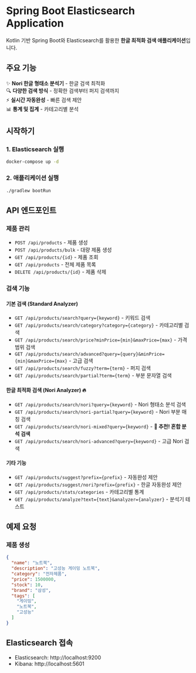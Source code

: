# Spring Boot Elasticsearch Application

Kotlin 기반 Spring Boot와 Elasticsearch를 활용한 **한글 최적화 검색 애플리케이션**입니다.

## 주요 기능

✨ **Nori 한글 형태소 분석기** - 한글 검색 최적화  
🔍 **다양한 검색 방식** - 정확한 검색부터 퍼지 검색까지  
⚡ **실시간 자동완성** - 빠른 검색 제안  
📊 **통계 및 집계** - 카테고리별 분석

## 시작하기

### 1. Elasticsearch 실행

```bash
docker-compose up -d
```

### 2. 애플리케이션 실행

```bash
./gradlew bootRun
```

## API 엔드포인트

### 제품 관리

- `POST /api/products` - 제품 생성
- `POST /api/products/bulk` - 대량 제품 생성
- `GET /api/products/{id}` - 제품 조회
- `GET /api/products` - 전체 제품 목록
- `DELETE /api/products/{id}` - 제품 삭제

### 검색 기능

#### 기본 검색 (Standard Analyzer)
- `GET /api/products/search?query={keyword}` - 키워드 검색
- `GET /api/products/search/category?category={category}` - 카테고리별 검색  
- `GET /api/products/search/price?minPrice={min}&maxPrice={max}` - 가격 범위 검색
- `GET /api/products/search/advanced?query={query}&minPrice={min}&maxPrice={max}` - 고급 검색
- `GET /api/products/search/fuzzy?term={term}` - 퍼지 검색
- `GET /api/products/search/partial?term={term}` - 부분 문자열 검색

#### 한글 최적화 검색 (Nori Analyzer) 🔥
- `GET /api/products/search/nori?query={keyword}` - Nori 형태소 분석 검색
- `GET /api/products/search/nori-partial?query={keyword}` - Nori 부분 매칭 검색
- `GET /api/products/search/nori-mixed?query={keyword}` - **🎯 추천! 혼합 분석 검색**
- `GET /api/products/search/nori-advanced?query={keyword}` - 고급 Nori 검색

#### 기타 기능
- `GET /api/products/suggest?prefix={prefix}` - 자동완성 제안
- `GET /api/products/suggest/nori?prefix={prefix}` - 한글 자동완성 제안
- `GET /api/products/stats/categories` - 카테고리별 통계
- `GET /api/products/analyze?text={text}&analyzer={analyzer}` - 분석기 테스트

## 예제 요청

### 제품 생성

```json
{
  "name": "노트북",
  "description": "고성능 게이밍 노트북",
  "category": "전자제품",
  "price": 1500000,
  "stock": 10,
  "brand": "삼성",
  "tags": [
    "게이밍",
    "노트북",
    "고성능"
  ]
}
```

## Elasticsearch 접속

- Elasticsearch: http://localhost:9200
- Kibana: http://localhost:5601